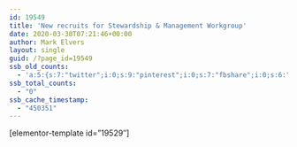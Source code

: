 ```yaml
---
id: 19549
title: 'New recruits for Stewardship & Management Workgroup'
date: 2020-03-30T07:21:46+00:00
author: Mark Elvers
layout: single
guid: /?page_id=19549
ssb_old_counts:
  - 'a:5:{s:7:"twitter";i:0;s:9:"pinterest";i:0;s:7:"fbshare";i:0;s:6:"reddit";i:0;s:6:"tumblr";N;}'
ssb_total_counts:
  - "0"
ssb_cache_timestamp:
  - "450351"
---
```

[elementor-template id=&#8221;19529&#8243;]
